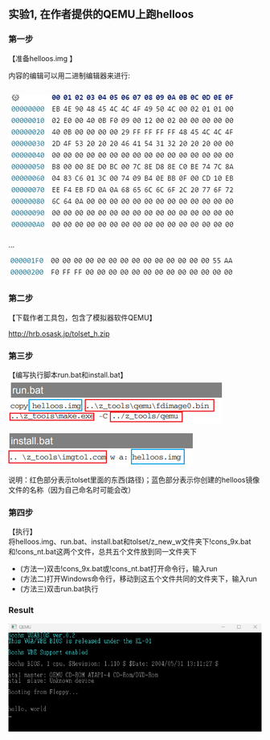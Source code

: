 ## 实验1, 在作者提供的QEMU上跑helloos

### 第一步
【准备helloos.img  】

内容的编辑可以用二进制编辑器来进行:  

![alt text](pictures/image.png)
---
...

![alt text](pictures/image-1.png)

### 第二步
【下载作者工具包，包含了模拟器软件QEMU】  

http://hrb.osask.jp/tolset_h.zip

### 第三步
【编写执行脚本run.bat和install.bat】
![alt text](pictures/image-2.png)  


![alt text](pictures/image-3.png)  

说明：红色部分表示tolset里面的东西(路径)；蓝色部分表示你创建的helloos镜像文件的名称（因为自己命名时可能会改）

### 第四步
【执行】  
将helloos.img、run.bat、install.bat和tolset/z_new_w文件夹下!cons_9x.bat和!cons_nt.bat这两个文件，总共五个文件放到同一文件夹下  

- (方法一)双击!cons_9x.bat或!cons_nt.bat打开命令行，输入run
- (方法二)打开Windows命令行，移动到这五个文件共同的文件夹下，输入run
- (方法三)双击run.bat执行

### Result
![alt text](pictures/image-4.png)